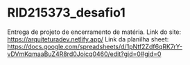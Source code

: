 # RID215373_desafio1
Entrega de projeto de encerramento de matéria.
Link do site: https://arquiteturadev.netlify.app/
Link da planilha sheet: https://docs.google.com/spreadsheets/d/1pNtf2Zdf6qRK7rY-vDVmKqmaaBuZ4R8rd0Joicq0460/edit?gid=0#gid=0
